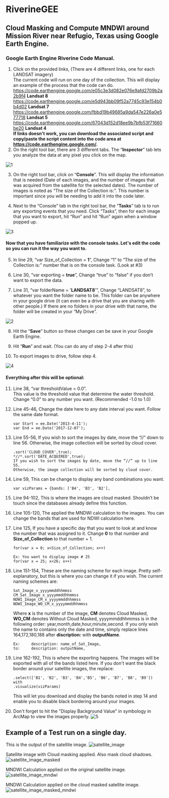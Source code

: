 # RiverineGEE

## Cloud Masking and Compute MNDWI around Mission River near Refugio, Texas using Google Earth Engine.

### Google Earth Engine Riverine Code Manual.

1.	Click on the provided links, (There are 4 different links, one for each LANDSAT imagery)        
        The current code will run on one day of the collection. This will display an example of the process that the code can do.
            https://code.earthengine.google.com/e05c3e3d082e076e9afd2709b2a2b9f4 **Landsat 8**  
            https://code.earthengine.google.com/e5d943bb09f52a7745c93e154b0b4d02 **Landsat 7**  
            https://code.earthengine.google.com/fbbd19b49685a9da547e226a0e577718 **Landsat 5**  
            https://code.earthengine.google.com/67043d152d18ee9b7bfb53f71660be20 **Landsat 4**       
    **If links doesn't work, you can download the associated script and copy/paste the script content into the code area at https://code.earthengine.google.com/.**
2.	On the right tool bar, there are 3 different tabs. The “**Inspector**” tab lets you analyze the data at any pixel you click on the map.

![1](https://user-images.githubusercontent.com/29620463/33814295-e989ac34-ddee-11e7-98f1-176ee81198be.PNG)

3.	On the right tool bar, click on “**Console**”. This will display the information that is needed (Date of each images, and the number of images that was acquired from the satellite for the selected dates). The number of images is noted as “The size of the Collection is:”. This number is important since you will be needing to add it into the code later.

4.	Next to the “Console” tab in the right tool bar, the “**Tasks**” tab is to run any exporting events that you need. Click “Tasks”, then for each image that you want to export, hit “Run” and hit “Run” again when a window popped up.

![3](https://user-images.githubusercontent.com/29620463/33814493-1df836e2-ddf0-11e7-87dc-d056e779d5a8.PNG)

#### Now that you have familiarize with the console tasks. Let's edit the code so you can run it the way you want to.

5.	In line 29, “var Size_of_Collection = **1**”, Change “1” to “The size of the Collection is:” number that is on the console task. (Look at #3)

6.	Line 30, “var exporting = **true**”, Change “true” to “false” if you don’t want to export the data.

7.	Line 31, “var folderName = '**LANDSAT8**'”, Change “LANDSAT8”, to whatever you want the folder name to be. This folder can be anywhere in your google drive (it can even be a drive that you are sharing with other people.) If there are no folders in your drive with that name, the folder will be created in your “My Drive”.

![2](https://user-images.githubusercontent.com/29620463/33814414-b24b102c-ddef-11e7-83e0-f2efa98db534.PNG)


8.	Hit the “**Save**” button so these changes can be save in your Google Earth Engine.

9.	Hit “**Run**” and wait. (You can do any of step 2-4 after this)

10.	To export images to drive, follow step 4.

![4](https://user-images.githubusercontent.com/29620463/33814732-e6d9879a-ddf1-11e7-9713-3a70fbb64ac3.PNG)

#### Everything after this will be optional:

11.	Line 38, “var thresholdValue = 0.0”.        
        This value is the threshold value that determine the water threshold. Change “0.0” to any number you want. (Recommended -1.0 to 1.0)
        
12.	Line 45-46, Change the date here to any date interval you want. Follow the same date format.

        var Start = ee.Date('2013-4-11');        
        var End = ee.Date('2017-12-07');        
        
        
13.	Line 55-56, If you wish to sort the images by date, move the “//” down to line 56. Otherwise, the image collection will be sorted by cloud cover.
               
        .sort('CLOUD_COVER',true);
        *//*.sort('DATE_ACQUIRED',true); 
        If you wish to sort the images by date, move the “//” up to line 55. 
        Otherwise, the image collection will be sorted by cloud cover.
        
14.	Line 59, This can be change to display any band combinations you want.

        var vizParams = {bands: ['B4', 'B3', 'B2'],         
        
15.	Line 94-102, This is where the images are cloud masked. Shouldn’t be touch since the databases already define this function.

16.	Line 105-120, The applied the MNDWI calculation to the images. You can change the bands that are used for NDWI calculation here.

17.	Line 125, If you have a specific day that you want to look at and know the number that was assigned to it. Change **0** to that number and **Size_of_Collection** to that number + 1.
  
        for(var x = 0; x<Size_of_Collection; x++)
        
        Ex: You want to display image # 25
        for(var x = 25; x<26; x++)


18.	Line 151-154, These are the naming scheme for each image. Pretty self-explanatory, but this is where you can change it if you wish. The current naming schemes are: 

        Sat_Image_x_yyyymmddhhmmss
        CM_Sat_Image_x_yyyymmddhhmmss
        NDWI_Image_CM_x_yyyymmddhhmmss
        NDWI_Image_WO_CM_x_yyyymmddhhmmss
        
    Where **x** is the number of the image, **CM** denotes Cloud Masked, **WO_CM** denotes Without Cloud Masked, yyyymmddhhmmss is in the following order: year,month,date,hour,minute,second.
    If you only wish the name to contains only the date and time, simply replace lines 164,172,180,188 after **discription:** with **outputName**.
        
        Ex:     description: name_of_Sat_Image,
        to:     description: outputName,

19. Line 162-192, This is where the exporting happens. The images will be exported with all of the bands listed here. If you don't want the black border around your satellite images, the replace: 

        .select(['B1', 'B2', 'B3', 'B4','B5', 'B6', 'B7', 'B8', 'B9'])
        with
        .visualize(vizParams)
        
    This will let you download and display the bands noted in step 14 and enable you to disable black bordering around your images.

20. Don't forget to hit the "Display Background Value" in symbology in ArcMap to view the images properly.
![5](https://user-images.githubusercontent.com/29620463/33814787-55e40e44-ddf2-11e7-8182-553c2f854651.PNG)









## Example of a Test run on a single day.

This is the output of the satellite image.
![satellite_image](https://user-images.githubusercontent.com/29620463/33815127-a408e638-ddf4-11e7-94cb-29751aec4f24.PNG)

Satellite image with Cloud masking applied. Also mask cloud shadows.
![satellite_image_masked](https://user-images.githubusercontent.com/29620463/33815167-f7c4366a-ddf4-11e7-8a04-26c30e5ad41e.PNG)

MNDWI Calculation applied on the original satellite image.
![satellite_image_mndwi](https://user-images.githubusercontent.com/29620463/33815210-51759e1a-ddf5-11e7-96c8-b376be697911.PNG)

MNDWI Calculation applied on the cloud masked satellite image.
![satellite_image_masked_mndwi](https://user-images.githubusercontent.com/29620463/33815209-516488d2-ddf5-11e7-8e7e-f1565a6dddb0.PNG)

